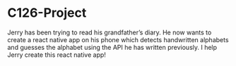 # C126-Project
Jerry has been trying to read his grandfather’s diary. He now wants to create a react native app on his phone which detects handwritten alphabets and guesses the alphabet using the API he has written previously. I help Jerry create this react native app!

